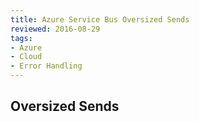 ```yaml
---
title: Azure Service Bus Oversized Sends
reviewed: 2016-08-29
tags:
- Azure
- Cloud
- Error Handling
---
```


## Oversized Sends

